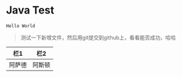 # Java Test
```
Hello World
```

> 测试一下新增文件，然后用git提交到github上，看看能否成功，哈哈

|栏1|栏2|
|----|----|
|阿萨德|阿斯顿|